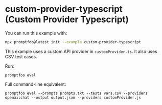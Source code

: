 # custom-provider-typescript (Custom Provider Typescript)

You can run this example with:

```bash
npx promptfoo@latest init --example custom-provider-typescript
```

This example uses a custom API provider in `customProvider.ts`. It also uses CSV test cases.

Run:

```
promptfoo eval
```

Full command-line equivalent:

```
promptfoo eval --prompts prompts.txt --tests vars.csv --providers openai:chat --output output.json --providers customProvider.js
```
